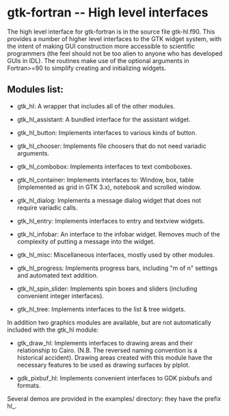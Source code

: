 # gtk-fortran -- High level interfaces

The high level interface for gtk-fortran is in the source file
gtk-hl.f90. This provides a number of higher level interfaces to the
GTK widget system, with the intent of making GUI construction more
accessible to scientific programmers (the feel should not be too alien
to anyone who has developed GUIs in IDL). The routines make use of the 
optional arguments in Fortran>=90 to simplify creating and initializing widgets.

## Modules list:

* gtk_hl: A wrapper that includes all of the other modules.

* gtk_hl_assistant: A bundled interface for the assistant widget.

* gtk_hl_button: Implements interfaces to various kinds of button.

* gtk_hl_chooser: Implements file choosers that do not need variadic
       arguments. 

* gtk_hl_combobox: Implements interfaces to text comboboxes.

* gtk_hl_container: Implements interfaces to: Window, box, table
       (implemented as grid in GTK 3.x), notebook and scrolled window.

* gtk_hl_dialog: Implements a message dialog widget that does not require
       variadic calls.

* gtk_hl_entry: Implements interfaces to entry and textview widgets.

* gtk_hl_infobar: An interface to the infobar widget. Removes much of the
       complexity of putting a message into the widget.

* gtk_hl_misc: Miscellaneous interfaces, mostly used by other modules.

* gtk_hl_progress: Implements progress bars, including "m of n" settings
       and automated text addition.

* gtk_hl_spin_slider: Implements spin boxes and sliders (including
       convenient integer interfaces).

* gtk_hl_tree: Implements interfaces to the list & tree widgets. 


In addition two graphics modules are available, but are not automatically
included with the gtk_hl module:

* gtk_draw_hl: Implements interfaces to drawing areas and their
       relationship to Cairo. (N.B. The reversed naming convention is a
       historical accident). Drawing areas created with this module
       have the necessary features to be used as drawing surfaces by
       plplot.

* gdk_pixbuf_hl: Implements convenient interfaces to GDK pixbufs and
       formats. 

Several demos are provided in the examples/ directory: they have the
prefix hl_.

